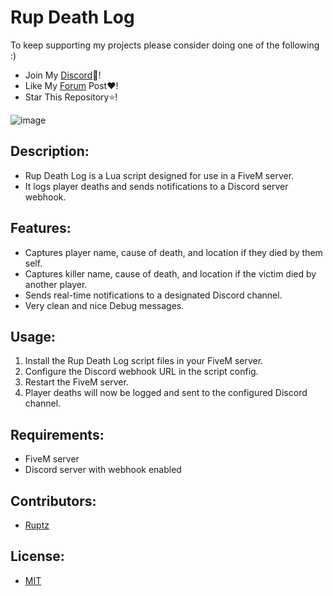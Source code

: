 # Rup Death Log

To keep supporting my projects please consider doing one of the following :)
 - Join My [Discord](https://discord.gg/ESeUp8fwXQ)👾!
 - Like My [Forum]() Post❤️!
 - Star This Repository⭐!

![image](https://media.discordapp.net/attachments/1105754235246751805/1224620532343902298/image.png?ex=661e27bf&is=660bb2bf&hm=2f0814512e5df516a85b928a8e8f94d8f93a1def880335e69d80bee4ff3939ca&=&format=webp&quality=lossless&width=454&height=314)

## Description:
- Rup Death Log is a Lua script designed for use in a FiveM server.
- It logs player deaths and sends notifications to a Discord server webhook.

## Features:
- Captures player name, cause of death, and location if they died by them self.
- Captures killer name, cause of death, and location if the victim died by another player.
- Sends real-time notifications to a designated Discord channel.
- Very clean and nice Debug messages.

## Usage:
1. Install the Rup Death Log script files in your FiveM server.
2. Configure the Discord webhook URL in the script config.
3. Restart the FiveM server.
4. Player deaths will now be logged and sent to the configured Discord channel.

## Requirements:
- FiveM server
- Discord server with webhook enabled

## Contributors:
- [Ruptz](https://github.com/ruptz)

## License:
- [MIT](https://opensource.org/license/MIT)
